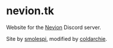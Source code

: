 # nevion.tk

Website for the [Nevion][1] Discord server. 

Site by [smolespi][2], modified by [coldarchie][3].

[1]: https://nevion.tk "Nevion"
[2]: https://espi.xyz "Espi"
[3]: https://coldarchie.me "coldarchie"
